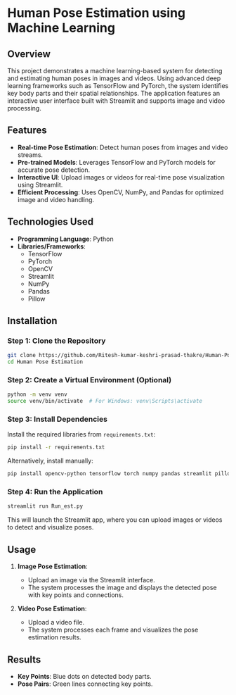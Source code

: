 # Human Pose Estimation using Machine Learning


## Overview
This project demonstrates a machine learning-based system for detecting and estimating human poses in images and videos. Using advanced deep learning frameworks such as TensorFlow and PyTorch, the system identifies key body parts and their spatial relationships. The application features an interactive user interface built with Streamlit and supports image and video processing.

## Features
- **Real-time Pose Estimation**: Detect human poses from images and video streams.
- **Pre-trained Models**: Leverages TensorFlow and PyTorch models for accurate pose detection.
- **Interactive UI**: Upload images or videos for real-time pose visualization using Streamlit.
- **Efficient Processing**: Uses OpenCV, NumPy, and Pandas for optimized image and video handling.

## Technologies Used
- **Programming Language**: Python
- **Libraries/Frameworks**:
  - TensorFlow
  - PyTorch
  - OpenCV
  - Streamlit
  - NumPy
  - Pandas
  - Pillow

## Installation

### Step 1: Clone the Repository
```bash
git clone https://github.com/Ritesh-kumar-keshri-prasad-thakre/Human-Pose-Estimation.git
cd Human Pose Estimation
```

### Step 2: Create a Virtual Environment (Optional)
```bash
python -m venv venv
source venv/bin/activate  # For Windows: venv\Scripts\activate
```

### Step 3: Install Dependencies
Install the required libraries from `requirements.txt`:
```bash
pip install -r requirements.txt
```

Alternatively, install manually:
```bash
pip install opencv-python tensorflow torch numpy pandas streamlit pillow
```

### Step 4: Run the Application
```bash
streamlit run Run_est.py
```
This will launch the Streamlit app, where you can upload images or videos to detect and visualize poses.

## Usage
1. **Image Pose Estimation**:
   - Upload an image via the Streamlit interface.
   - The system processes the image and displays the detected pose with key points and connections.

2. **Video Pose Estimation**:
   - Upload a video file.
   - The system processes each frame and visualizes the pose estimation results.

## Results
- **Key Points**: Blue dots on detected body parts.
- **Pose Pairs**: Green lines connecting key points.

